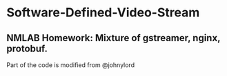 # Software-Defined-Video-Stream

## NMLAB Homework: Mixture of gstreamer, nginx, protobuf.
Part of the code is modified from @johnylord

